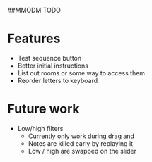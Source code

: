 ##MMODM TODO

# Features
* Test sequence button
* Better initial instructions
* List out rooms or some way to access them
* Reorder letters to keyboard

# Future work
* Low/high filters
	* Currently only work during drag and
	* Notes are killed early by replaying it
	* Low / high are swapped on the slider
